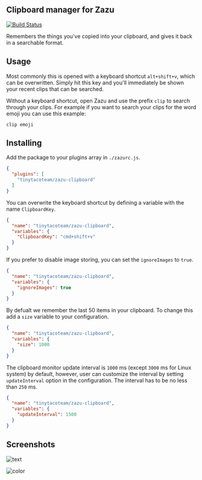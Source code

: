 ## Clipboard manager for Zazu

[![Build Status](https://travis-ci.org/tinytacoteam/zazu-clipboard.svg?branch=master)](https://travis-ci.org/tinytacoteam/zazu-clipboard)

Remembers the things you've copied into your clipboard, and gives it back in a
searchable format.

## Usage

Most commonly this is opened with a keyboard shortcut `alt+shift+v`, which can
be overwritten. Simply hit this key and you'll immediately be shown your recent
clips that can be searched.

Without a keyboard shortcut, open Zazu and use the prefix `clip` to search
through your clips. For example if you want to search your clips for the word
emoji you can use this example:

~~~
clip emoji
~~~

## Installing

Add the package to your plugins array in `./zazurc.js`.

~~~ json
{
  "plugins": [
    "tinytacoteam/zazu-clipboard"
  ]
}
~~~

You can overwrite the keyboard shortcut by defining a variable with the name
`ClipboardKey`.

~~~ json
{
  "name": "tinytacoteam/zazu-clipboard",
  "variables": {
    "ClipboardKey": "cmd+shift+v"
  }
}
~~~

If you prefer to disable image storing, you can set the `ignoreImages` to
`true`.

~~~ json
{
  "name": "tinytacoteam/zazu-clipboard",
  "variables": {
    "ignoreImages": true
  }
}
~~~

By defualt we remember the last 50 items in your clipboard. To change this add a
`size` variable to your configuration.

~~~ json
{
  "name": "tinytacoteam/zazu-clipboard",
  "variables": {
    "size": 1000
  }
}
~~~

The clipboard monitor update interval is `1000` ms (except `3000` ms for Linux system) by default, however, user can customize the interval by setting `updateInterval` option in the configuration. The interval has to be no less than `250` ms.

```json
{
  "name": "tinytacoteam/zazu-clipboard",
  "variables": {
    "updateInterval": 1500
  }
}
```

## Screenshots

![text](./assets/text_screenshot.png)

![color](./assets/color_screenshot.png)
